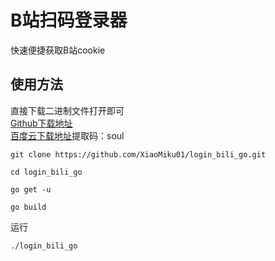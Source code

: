 # B站扫码登录器  

快速便捷获取B站cookie

## 使用方法  
直接下载二进制文件打开即可  
[Github下载地址](https://github.com/XiaoMiku01/login_bili_go/releases)  
[百度云下载地址](https://pan.baidu.com/s/1He_TAnT9OJm_1gJcz8wPOg?pwd=soul )提取码：soul


```shell
git clone https://github.com/XiaoMiku01/login_bili_go.git  

cd login_bili_go  

go get -u  

go build
```

运行  
```shell
./login_bili_go
```
